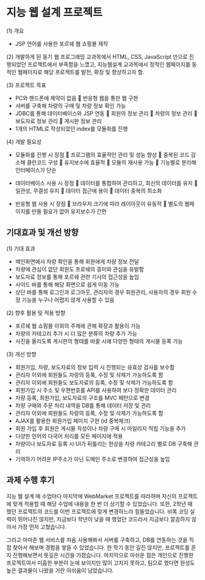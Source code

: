 # 지능 웹 설계 프로젝트

(1) 개요

- JSP 언어를 사용한 포르쉐 웹 쇼핑몰 제작

(2) 개발하게 된 동기
웹 프로그래밍 교과목에서 HTML, CSS, JavaScript 만으로 진행되었던 프로젝트에서 부족함을 느꼈고, 지능웹설계 교과목에서 정적인 웹페이지를 동적인 웹페이지로 해당 프로젝트를 발전, 확장 및 향상하고자 함.

(3) 프로젝트 목표

- PC와 핸드폰에 제약이 없음
   반응형 웹을 통한 웹 구현
- 서버를 구축해 차량의 구매 및 차량 정보 확인 가능
- JDBC를 통해 데이터베이스와 JSP 연동
   회원의 정보 관리
   차량의 정보 관리
   보도자료 정보 관리
   게시판 정보 관리
- 1개의 HTML로 작성되었던 index를 모듈화를 진행

(4) 개발 필요성

- 모듈화를 진행 시 장점
   프로그램의 효율적인 관리 및 성능 향상
   중복된 코드 감소해 클린코드 구성
   유지보수에 효율적
   모듈의 재사용 가능
   기능별로 분리해 인터페이스가 단순

- 데이터베이스 사용 시 장점
   데이터를 통합하여 관리하고, 최신의 데이터를 유지
   일관성, 무결성 유지
   데이터 접근에 용이
   데이터 중복의 최소화

- 반응형 웹 사용 시 장점
   브라우저 크기에 따라 레이아웃이 유동적
   별도의 웹페이지를 만들 필요가 없어 유지보수가 간편

## 기대효과 및 개선 방향

(1) 기대 효과

- 메인화면에서 차량 확인을 통해 회원에게 차량 정보 전달
- 차량에 관심이 없던 회원도 프로쉐의 흥미와 관심을 유발함
- 보도자료 정보를 통해 포르쉐 관련 기사의 접근성을 높임
- 사이드 바를 통해 해당 화면으로 쉽게 이동 가능
- 상단 바를 통해 로그인과 로그아웃, 관리자의 경우 회원관리, 사용자의 경우 회원 수정 기능을 누구나 어렵지 않게 사용할 수 있음

(2) 향후 활용 및 적용 방향

- 포르쉐 웹 쇼핑몰 이외의 주제에 관해 확장과 활용이 가능
- 차량의 카테고리 추가 시 더 많은 분류의 차량 추가 가능
- 사진을 올리도록 게시판의 형태를 바꿀 시에 다양한 형태의 게시물 등록 가능

(3) 개선 방향

- 회원가입, 차량, 보도자료의 정보 입력 시 진행되는 유효성 검사를 보수함
- 관리자 이외에 회원들도 차량의 등록, 수정 및 삭제가 가능하도록 함
- 관리자 이외에 회원들도 보도자료의 등록, 수정 및 삭제가 가능하도록 함
- 회원가입 시 주소 및 우편번호를 API를 사용하여 보다 정확한 데이터 관리
- 차량 등록, 회원가입, 보도자료의 구조를 MVC 패턴으로 변경
- 차량 구매와 주문 처리 내역을 DB를 통해 데이터 저장 및 관리
- 관리자 이외에 회원들도 차량의 등록, 수정 및 삭제가 가능하도록 함
- AJAX를 활용한 회원가입 페이지 구현 (id 중복체크)
- 회원 가입 후 회원은 게시물 작성이나 차량 구매 시 마일리지 적립 기능을 추가
- 다양한 언어의 다국어 처리를 모든 페이지에 적용
- 차량이나 보도자료 등록 시 UI가 뒤틀리는 현상을 차량 카테고리 별로 DB 구축해 관리
- 기억하기 어려운 IP주소가 아닌 도메인 주소로 변경하여 접근성을 높임

## 과제 수행 후기

지능 웹 설계 매 수업마다 마지막에 WebMarket 프로젝트를 따라하며 자신의 프로젝트에 맞게 적용할 때 해당 수업에 내용을 한 번 더 상기할 수 있었습니다. 또한, 2학년 때 했던 프로젝트의 코드를 이번 프로젝트에 맞게 변경하느라 힘들었습니다. 비록 코딩 실력이 뛰어나진 않지만, 지금보다 학년이 낮을 때 했었던 코드라서 지금보다 깔끔하지 않아서 가장 먼저 고쳤습니다.

그리고 아마존 웹 서비스를 처음 사용해봐서 서버를 구축하고, DB를 연동하는 것을 직접 찾아서 해보며 경험을 쌓을 수 있었습니다. 한 학기 동안 길진 않지만, 프로젝트를 혼자 진행해보면서 뜻깊은 시간을 가졌습니다. 마지막으로 아쉬운 점은 개인으로 진행한 프로젝트여서 미흡한 부분이 눈에 보이지만 많이 고치지 못하고, 팀으로 했다면 완성도 높은 결과물이 나왔을 거란 아쉬움이 남았습니다.
